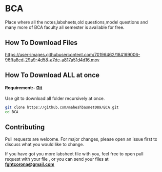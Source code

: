 # BCA 
Place where all the notes,labsheets,old questions,model questions and many more of BCA faculty all semester is available for free. 

## How To Download Files


https://user-images.githubusercontent.com/70196462/184169006-96ffa8cd-29a9-4d58-a7de-a817a51d4d16.mov


## How To Download ALL at once 
#### Requirement:- [Git](https://git-scm.com/downloads)

Use  git to download all folder recursively at once.

```bash
git clone https://github.com/maheshbasnet089/BCA.git
cd BCA

```

## Contributing
Pull requests are welcome. For major changes, please open an issue first to discuss what you would like to change.

If you have got you more labsheet file with you, feel free to open pull request with your file , or you can send your files at **fghtcorona@gmail.com**

